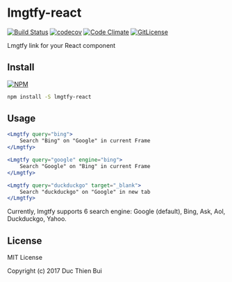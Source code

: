 # lmgtfy-react
[![Build Status](https://travis-ci.org/ducthienbui97/lmgtfy-react.svg?branch=master)](https://travis-ci.org/ducthienbui97/lmgtfy-react)
[![codecov](https://codecov.io/gh/ducthienbui97/lmgtfy-react/branch/master/graph/badge.svg)](https://codecov.io/gh/ducthienbui97/lmgtfy-react)
[![Code Climate](https://codeclimate.com/github/ducthienbui97/lmgtfy-react/badges/gpa.svg)](https://codeclimate.com/github/ducthienbui97/lmgtfy-react)
[![GitLicense](https://gitlicense.azurewebsites.net/ducthienbui97/lmgtfy-react/badge)](https://gitlicense.azurewebsites.net/ducthienbui97/lmgtfy-react/license)

Lmgtfy link for your React component

## Install
[![NPM](https://nodei.co/npm/lmgtfy-react.png?mini=true)](https://nodei.co/npm/lmgtfy-react/)
```bash
npm install -S lmgtfy-react
```
## Usage
```jsx
<Lmgtfy query="bing">
    Search "Bing" on "Google" in current Frame
</Lmgtfy>

<Lmgtfy query="google" engine="bing">
    Search "Google" on "Bing" in current Frame
</Lmgtfy>

<Lmgtfy query="duckduckgo" target="_blank">
    Search "duckduckgo" on "Google" in new tab
</Lmgtfy>
```
Currently, lmgtfy supports 6 search engine: Google (default), Bing, Ask, Aol, Duckduckgo, Yahoo.

## License
MIT License

Copyright (c) 2017 Duc Thien Bui
